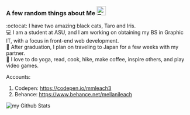 ### A few random things about Me <img src="https://raw.githubusercontent.com/Tarikul-Islam-Anik/Animated-Fluent-Emojis/master/Emojis/Smilies/Two%20Hearts.png" alt="Two Hearts" width="25" height="25" />
  :octocat: I have two amazing black cats, Taro and Iris.</br>
  :computer: I am a student at ASU, and I am working on obtaining my BS in Graphic IT, with a focus in front-end web development.</br>
  :japan: After graduation, I plan on traveling to Japan for a few weeks with my partner.</br>
  :rainbow: I love to do yoga, read, cook, hike, make coffee, inspire others, and play video games.</br>

Accounts:
  1. Codepen: https://codepen.io/mmleach3
  2. Behance: https://www.behance.net/mellanileach

<img align="center" src="https://github-readme-stats.vercel.app/api?username=mmleach3&include_all_commits=true&count_private=true&show_icons=true&line_height=20&title_color=f07fb7&icon_color=1124BB&text_color=A1A1A1&bg_color=0,000000,130F40" alt="my Github Stats"/>

<!--
**mmleach3/mmleach3** is a ✨ _special_ ✨ repository because its `README.md` (this file) appears on your GitHub profile.

Here are some ideas to get you started:

- 🔭 I’m currently working on ...
- 🌱 I’m currently learning ...
- 👯 I’m looking to collaborate on ...
- 🤔 I’m looking for help with ...
- 💬 Ask me about ...
- 📫 How to reach me: ...
- 😄 Pronouns: ...
- ⚡ Fun fact: ...
-->
